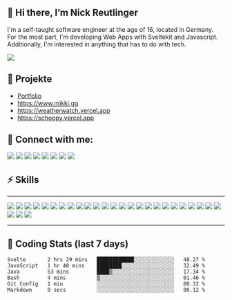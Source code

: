 ## 👋 Hi there, I’m Nick Reutlinger

I'm a self-taught software engineer at the age of 16, located in Germany.  
For the most part, I'm developing Web Apps with Sveltekit and Javascript. Additionally, I'm interested in anything that has to do with tech.

<img src="https://github-readme-streak-stats.herokuapp.com/?user=NickRTR&theme=tokyonight&fire=red&hide_border=true&date_format=j%20M%5B%20Y%5D">

## 🚀 Projekte

- [Portfolio](https://nickreutlinger.vercel.app/)
- https://www.mikki.gq
- https://weatherwatch.vercel.app
- https://schoppy.vercel.app

## 💬 Connect with me:

<a href="https://twitter.com/nickrtrrtr"><img src="https://img.shields.io/badge/Twitter-1DA1F2?style=for-the-badge&logo=twitter&logoColor=white"></a>
<a href="https://github.com/NickRTR"><img src="https://img.shields.io/badge/GitHub-100000?style=for-the-badge&logo=github&logoColor=white"></a>
<a href="https://www.linkedin.com/in/nick-reutlinger-9a89ab236/"><img src="https://img.shields.io/badge/LinkedIn-0077B5?style=for-the-badge&logo=linkedin&logoColor=white"></a>
<a href="https://stackoverflow.com/users/17878912/nickrtr"><img src="https://img.shields.io/badge/Stack_Overflow-FE7A16?style=for-the-badge&logo=stack-overflow&logoColor=white"></a>
<a href="https://www.youtube.com/channel/UCD2jbbbHlsUa8FuX4nWeuzw"><img src="https://img.shields.io/badge/YouTube-FF0000?style=for-the-badge&logo=youtube&logoColor=white"></a>
<a href="https://www.twitch.tv/nickrtr"><img src="https://img.shields.io/badge/Twitch-9146FF?style=for-the-badge&logo=twitch&logoColor=white"></a>
<a href="https://dribbble.com/nickrtr"><img src="https://img.shields.io/badge/Dribbble-EA4C89?style=for-the-badge&logo=dribbble&logoColor=white"></a>
<a href="https://nickrtrrtr.itch.io/"><img src="https://img.shields.io/badge/Itch.io-FA5C5C?style=for-the-badge&logo=itchdotio&logoColor=white"></a>

## ⚡ Skills
---
<span>
  <img src="https://img.shields.io/badge/JavaScript-323330?style=for-the-badge&logo=javascript&logoColor=F7DF1E">
  <img src="https://img.shields.io/badge/Svelte-4A4A55?style=for-the-badge&logo=svelte&logoColor=FF3E00">
  <img src="https://img.shields.io/badge/HTML5-E34F26?style=for-the-badge&logo=html5&logoColor=white">
  <img src="https://img.shields.io/badge/CSS3-1572B6?style=for-the-badge&logo=css3&logoColor=white">
  <img src="https://img.shields.io/badge/Supabase-181818?style=for-the-badge&logo=supabase&logoColor=white">
  <img src="https://img.shields.io/badge/firebase-ffca28?style=for-the-badge&logo=firebase&logoColor=black">
  <img src="https://img.shields.io/badge/Figma-F24E1E?style=for-the-badge&logo=figma&logoColor=white">
  <img src="https://img.shields.io/badge/Node.js-339933?style=for-the-badge&logo=nodedotjs&logoColor=white">
  <img src="https://img.shields.io/badge/Vercel-000000?style=for-the-badge&logo=vercel&logoColor=white">
  <img src="https://img.shields.io/badge/Vite-B73BFE?style=for-the-badge&logo=vite&logoColor=FFD62E">
  <img src="https://img.shields.io/badge/Netlify-00C7B7?style=for-the-badge&logo=netlify&logoColor=white">
  <img src="https://img.shields.io/badge/GIT-E44C30?style=for-the-badge&logo=git&logoColor=white">
  <img src="https://img.shields.io/badge/GitHub-100000?style=for-the-badge&logo=github&logoColor=white">
  <img src="https://img.shields.io/badge/Visual_Studio_Code-0078D4?style=for-the-badge&logo=visual%20studio%20code&logoColor=white">
  <img src="https://img.shields.io/badge/Python-FFD43B?style=for-the-badge&logo=python&logoColor=blue">
  <img src="https://img.shields.io/badge/Tailwind_CSS-38B2AC?style=for-the-badge&logo=tailwind-css&logoColor=white">
  <img src="https://img.shields.io/badge/npm-CB3837?style=for-the-badge&logo=npm&logoColor=white">
  <img src="https://img.shields.io/badge/Markdown-000000?style=for-the-badge&logo=markdown&logoColor=white">
  <img src="https://img.shields.io/badge/gimp-5C5543?style=for-the-badge&logo=gimp&logoColor=white">
  <img src="https://img.shields.io/badge/Godot-478CBF?style=for-the-badge&logo=GodotEngine&logoColor=white">
  <img src="https://img.shields.io/badge/C%2B%2B-00599C?style=for-the-badge&logo=c%2B%2B&logoColor=white">
  <img src="https://img.shields.io/badge/Arduino-00979D?style=for-the-badge&logo=Arduino&logoColor=white">
  <img src="https://img.shields.io/badge/Microsoft_Office-D83B01?style=for-the-badge&logo=microsoft-office&logoColor=white">
  <img src="https://img.shields.io/badge/LibreOffice-18A303?style=for-the-badge&logo=LibreOffice&logoColor=white">
  <img src="https://img.shields.io/badge/Java-ED8B00?style=for-the-badge&logo=java&logoColor=white">
  <img src="https://img.shields.io/badge/Notion-000000?style=for-the-badge&logo=notion&logoColor=white">
  <img src="https://img.shields.io/badge/Linux-FCC624?style=for-the-badge&logo=linux&logoColor=black">
  <img src="https://img.shields.io/badge/Windows-0078D6?style=for-the-badge&logo=windows&logoColor=white">
</span>

---

## 📅 Coding Stats (last 7 days)
<!--START_SECTION:waka-->

```text
Svelte       2 hrs 29 mins   ████████████░░░░░░░░░░░░░   48.27 %
JavaScript   1 hr 40 mins    ████████░░░░░░░░░░░░░░░░░   32.49 %
Java         53 mins         ████▒░░░░░░░░░░░░░░░░░░░░   17.34 %
Bash         4 mins          ▒░░░░░░░░░░░░░░░░░░░░░░░░   01.46 %
Git Config   1 min           ░░░░░░░░░░░░░░░░░░░░░░░░░   00.32 %
Markdown     0 secs          ░░░░░░░░░░░░░░░░░░░░░░░░░   00.12 %
```

<!--END_SECTION:waka-->

